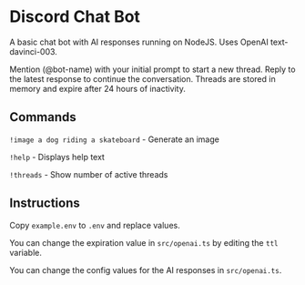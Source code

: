 # Discord Chat Bot

A basic chat bot with AI responses running on NodeJS. Uses OpenAI text-davinci-003.

Mention (@bot-name) with your initial prompt to start a new thread. Reply to the latest response to continue the conversation. Threads are stored in memory and expire after 24 hours of inactivity.

## Commands

`!image a dog riding a skateboard` - Generate an image

`!help` - Displays help text

`!threads` - Show number of active threads

## Instructions

Copy `example.env` to `.env` and replace values.

You can change the expiration value in `src/openai.ts` by editing the `ttl` variable.

You can change the config values for the AI responses in `src/openai.ts`.
